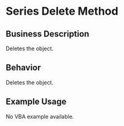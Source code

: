 # Series Delete Method

## Business Description
Deletes the object.

## Behavior
Deletes the object.

## Example Usage
No VBA example available.